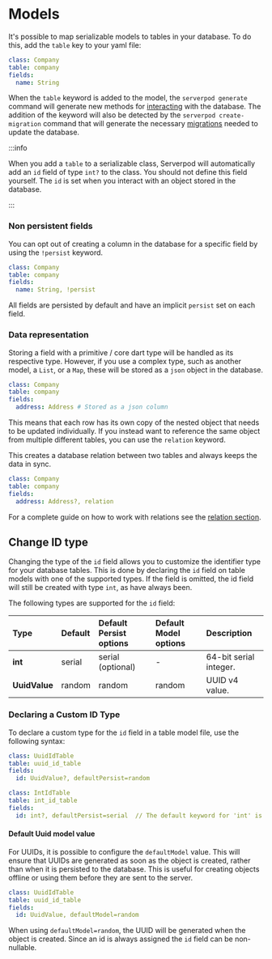# Models

It's possible to map serializable models to tables in your database. To do this, add the `table` key to your yaml file:

```yaml
class: Company
table: company
fields:
  name: String
```

When the `table` keyword is added to the model, the `serverpod generate` command will generate new methods for [interacting](crud) with the database. The addition of the keyword will also be detected by the `serverpod create-migration` command that will generate the necessary [migrations](migrations) needed to update the database.

:::info

When you add a `table` to a serializable class, Serverpod will automatically add an `id` field of type `int?` to the class. You should not define this field yourself. The `id` is set when you interact with an object stored in the database.

:::

### Non persistent fields

You can opt out of creating a column in the database for a specific field by using the `!persist` keyword.

```yaml
class: Company
table: company
fields:
  name: String, !persist 
```

All fields are persisted by default and have an implicit `persist` set on each field.

### Data representation

Storing a field with a primitive / core dart type will be handled as its respective type. However, if you use a complex type, such as another model, a `List`, or a `Map`, these will be stored as a `json` object in the database.

```yaml
class: Company
table: company
fields:
  address: Address # Stored as a json column
```

This means that each row has its own copy of the nested object that needs to be updated individually. If you instead want to reference the same object from multiple different tables, you can use the `relation` keyword.

This creates a database relation between two tables and always keeps the data in sync.

```yaml
class: Company
table: company
fields:
  address: Address?, relation
```

For a complete guide on how to work with relations see the [relation section](relations/one-to-one).

## Change ID type

Changing the type of the `id` field allows you to customize the identifier type for your database tables. This is done by declaring the `id` field on table models with one of the supported types. If the field is omitted, the id field will still be created with type `int`, as have always been.

The following types are supported for the `id` field:

| **Type**      | Default | Default Persist options | Default Model options | Description            |
| :------------ | :------ | :---------------------- | :-------------------- | :--------------------- |
| **int**       | serial  | serial (optional)       | -                     | 64-bit serial integer. |
| **UuidValue** | random  | random                  | random                | UUID v4 value.         |

### Declaring a Custom ID Type

To declare a custom type for the `id` field in a table model file, use the following syntax:

```yaml
class: UuidIdTable
table: uuid_id_table
fields:
  id: UuidValue?, defaultPersist=random
```

```yaml
class: IntIdTable
table: int_id_table
fields:
  id: int?, defaultPersist=serial  // The default keyword for 'int' is optional.
```

#### Default Uuid model value

For UUIDs, it is possible to configure the `defaultModel` value. This will ensure that UUIDs are generated as soon as the object is created, rather than when it is persisted to the database. This is useful for creating objects offline or using them before they are sent to the server.

```yaml
class: UuidIdTable
table: uuid_id_table
fields:
  id: UuidValue, defaultModel=random
```

When using `defaultModel=random`, the UUID will be generated when the object is created. Since an id is always assigned the `id` field can be non-nullable.
